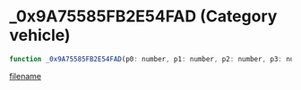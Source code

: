 # _0x9A75585FB2E54FAD (Category vehicle)

```js
function _0x9A75585FB2E54FAD(p0: number, p1: number, p2: number, p3: number): void
```

[filename](_0x9A75585FB2E54FAD_m.md ':include')